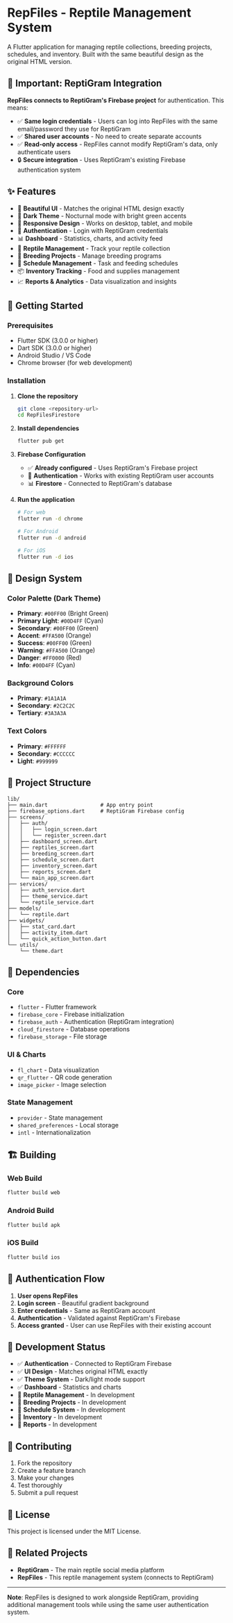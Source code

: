 # RepFiles - Reptile Management System

A Flutter application for managing reptile collections, breeding projects, schedules, and inventory. Built with the same beautiful design as the original HTML version.

## 🔗 **Important: ReptiGram Integration**

**RepFiles connects to ReptiGram's Firebase project** for authentication. This means:
- ✅ **Same login credentials** - Users can log into RepFiles with the same email/password they use for ReptiGram
- ✅ **Shared user accounts** - No need to create separate accounts
- ✅ **Read-only access** - RepFiles cannot modify ReptiGram's data, only authenticate users
- 🔒 **Secure integration** - Uses ReptiGram's existing Firebase authentication system

## ✨ Features

- 🎨 **Beautiful UI** - Matches the original HTML design exactly
- 🌙 **Dark Theme** - Nocturnal mode with bright green accents
- 📱 **Responsive Design** - Works on desktop, tablet, and mobile
- 🔐 **Authentication** - Login with ReptiGram credentials
- 📊 **Dashboard** - Statistics, charts, and activity feed
- 🦎 **Reptile Management** - Track your reptile collection
- 🧬 **Breeding Projects** - Manage breeding programs
- 📅 **Schedule Management** - Task and feeding schedules
- 📦 **Inventory Tracking** - Food and supplies management
- 📈 **Reports & Analytics** - Data visualization and insights

## 🚀 Getting Started

### Prerequisites

- Flutter SDK (3.0.0 or higher)
- Dart SDK (3.0.0 or higher)
- Android Studio / VS Code
- Chrome browser (for web development)

### Installation

1. **Clone the repository**
   ```bash
   git clone <repository-url>
   cd RepFilesFirestore
   ```

2. **Install dependencies**
   ```bash
   flutter pub get
   ```

3. **Firebase Configuration**
   - ✅ **Already configured** - Uses ReptiGram's Firebase project
   - 🔑 **Authentication** - Works with existing ReptiGram user accounts
   - 📊 **Firestore** - Connected to ReptiGram's database

4. **Run the application**
   ```bash
   # For web
   flutter run -d chrome
   
   # For Android
   flutter run -d android
   
   # For iOS
   flutter run -d ios
   ```

## 🎨 Design System

### Color Palette (Dark Theme)
- **Primary**: `#00FF00` (Bright Green)
- **Primary Light**: `#00D4FF` (Cyan)
- **Secondary**: `#00FF00` (Green)
- **Accent**: `#FFA500` (Orange)
- **Success**: `#00FF00` (Green)
- **Warning**: `#FFA500` (Orange)
- **Danger**: `#FF0000` (Red)
- **Info**: `#00D4FF` (Cyan)

### Background Colors
- **Primary**: `#1A1A1A`
- **Secondary**: `#2C2C2C`
- **Tertiary**: `#3A3A3A`

### Text Colors
- **Primary**: `#FFFFFF`
- **Secondary**: `#CCCCCC`
- **Light**: `#999999`

## 📁 Project Structure

```
lib/
├── main.dart                 # App entry point
├── firebase_options.dart     # ReptiGram Firebase config
├── screens/
│   ├── auth/
│   │   ├── login_screen.dart
│   │   └── register_screen.dart
│   ├── dashboard_screen.dart
│   ├── reptiles_screen.dart
│   ├── breeding_screen.dart
│   ├── schedule_screen.dart
│   ├── inventory_screen.dart
│   ├── reports_screen.dart
│   └── main_app_screen.dart
├── services/
│   ├── auth_service.dart
│   ├── theme_service.dart
│   └── reptile_service.dart
├── models/
│   └── reptile.dart
├── widgets/
│   ├── stat_card.dart
│   ├── activity_item.dart
│   └── quick_action_button.dart
└── utils/
    └── theme.dart
```

## 🔧 Dependencies

### Core
- `flutter` - Flutter framework
- `firebase_core` - Firebase initialization
- `firebase_auth` - Authentication (ReptiGram integration)
- `cloud_firestore` - Database operations
- `firebase_storage` - File storage

### UI & Charts
- `fl_chart` - Data visualization
- `qr_flutter` - QR code generation
- `image_picker` - Image selection

### State Management
- `provider` - State management
- `shared_preferences` - Local storage
- `intl` - Internationalization

## 🏗️ Building

### Web Build
```bash
flutter build web
```

### Android Build
```bash
flutter build apk
```

### iOS Build
```bash
flutter build ios
```

## 🔐 Authentication Flow

1. **User opens RepFiles**
2. **Login screen** - Beautiful gradient background
3. **Enter credentials** - Same as ReptiGram account
4. **Authentication** - Validated against ReptiGram's Firebase
5. **Access granted** - User can use RepFiles with their existing account

## 🎯 Development Status

- ✅ **Authentication** - Connected to ReptiGram Firebase
- ✅ **UI Design** - Matches original HTML exactly
- ✅ **Theme System** - Dark/light mode support
- ✅ **Dashboard** - Statistics and charts
- 🚧 **Reptile Management** - In development
- 🚧 **Breeding Projects** - In development
- 🚧 **Schedule System** - In development
- 🚧 **Inventory** - In development
- 🚧 **Reports** - In development

## 🤝 Contributing

1. Fork the repository
2. Create a feature branch
3. Make your changes
4. Test thoroughly
5. Submit a pull request

## 📄 License

This project is licensed under the MIT License.

## 🔗 Related Projects

- **ReptiGram** - The main reptile social media platform
- **RepFiles** - This reptile management system (connects to ReptiGram)

---

**Note**: RepFiles is designed to work alongside ReptiGram, providing additional management tools while using the same user authentication system. 